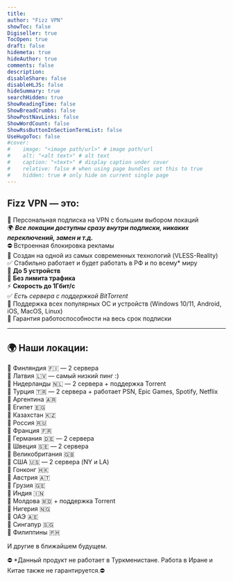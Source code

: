 ```yaml
---
title: 
author: "Fizz VPN"
showToc: false
Digiseller: true
TocOpen: true
draft: false
hidemeta: true
hideAuthor: true
comments: false
description: 
disableShare: false
disableHLJS: false
hideSummary: true
searchHidden: true
ShowReadingTime: false
ShowBreadCrumbs: false
ShowPostNavLinks: false
ShowWordCount: false
ShowRssButtonInSectionTermList: false
UseHugoToc: false
#cover:
#    image: "<image path/url>" # image path/url
#    alt: "<alt text>" # alt text
#    caption: "<text>" # display caption under cover
#    relative: false # when using page bundles set this to true
#    hidden: true # only hide on current single page
---
```

## Fizz VPN — это:

🔹 Персональная подписка на VPN с большим выбором локаций  
🌍 ***Все локации доступны сразу внутри подписки, никаких переключений, замен и т.д.***  
⛔️ Встроенная блокировка рекламы  
🔹 Создан на одной из самых современных технологий (VLESS-Reality)  
✅ Стабильно работает и будет работать в РФ и по всему* миру  
🔹 **До 5 устройств**  
🔹 **Без лимита трафика**  
⚡️ **Скорость до 1Гбит/с**  
✅ *Есть сервера с поддержкой BitTorrent*  
🔹 Поддержка всех популярных ОС и устройств (Windows 10/11, Android, iOS, MacOS, Linux)  
🔰 Гарантия работоспособности на весь срок подписки  

----------

## 🌍 Наши локации:  

🔹 Финляндия 🇫🇮 — 2 сервера  
🔹 Латвия 🇱🇻 — самый низкий пинг :)  
🔹 Нидерланды 🇳🇱 — 2 сервера + поддержка Torrent  
🔹 Турция 🇹🇷 — 2 сервера + работает PSN, Epic Games, Spotify, Netflix  
🔹 Аргентина 🇦🇷  
🔹 Египет 🇪🇬  
🔹 Казахстан 🇰🇿  
🔹 Россия 🇷🇺  
🔹 Франция 🇫🇷  
🔹 Германия 🇩🇪 — 2 сервера  
🔹 Швеция 🇸🇪 — 2 сервера  
🔹 Великобритания 🇬🇧  
🔹 США 🇺🇸 — 2 сервера (NY и LA)  
🔹 Гонконг 🇭🇰  
🔹 Австрия 🇦🇹  
🔹 Грузия 🇬🇪  
🔹 Индия 🇮🇳  
🔹 Молдова 🇲🇩 + поддержка Torrent  
🔹 Нигерия 🇳🇬  
🔹 ОАЭ 🇦🇪  
🔹 Сингапур 🇸🇬  
🔹 Филиппины 🇵🇭  

И другие в ближайшем будущем.

⛔️ *Данный продукт не работает в Туркменистане. Работа в Иране и Китае также не гарантируется.⛔️